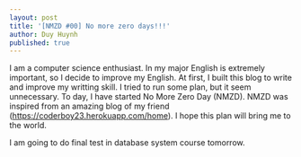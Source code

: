 ```yaml
---
layout: post
title: '[NMZD #00] No more zero days!!!'
author: Duy Huynh
published: true
---
```

I am a computer science enthusiast. In my major English is extremely important, so I decide to improve my English. At first, I built this blog to write and improve my writting skill. I tried to run some plan, but it seem unnecessary. To day, I have started No More Zero Day (NMZD). NMZD was inspired from an amazing blog of my friend (https://coderboy23.herokuapp.com/home). I hope this plan will bring me to the world.

I am going to do final test in database system course tomorrow.
